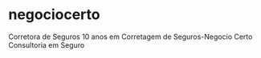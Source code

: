 # negociocerto
Corretora de Seguros 10 anos em Corretagem de Seguros-Negocio Certo Consultoria em Seguro
